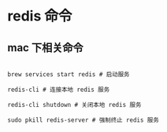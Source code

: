 # redis 命令

## mac 下相关命令

```shell

brew services start redis # 启动服务

redis-cli # 连接本地 redis 服务

redis-cli shutdown # 关闭本地 redis 服务

sudo pkill redis-server # 强制终止 redis 服务

```
